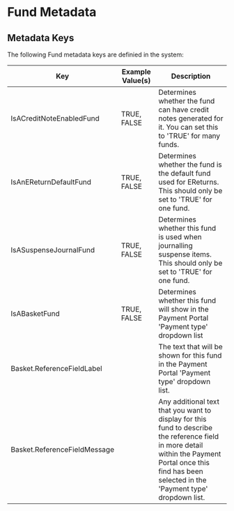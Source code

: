 # Fund Metadata 

## Metadata Keys

The following Fund metadata keys are definied in the system:

|Key|Example Value(s)|Description|
|---|-------------|-----------|
|IsACreditNoteEnabledFund|TRUE, FALSE|Determines whether the fund can have credit notes generated for it. You can set this to 'TRUE' for many funds.|
|IsAnEReturnDefaultFund|TRUE, FALSE|Determines whether the fund is the default fund used for EReturns. This should only be set to 'TRUE' for one fund.|
|IsASuspenseJournalFund|TRUE, FALSE|Determines whether this fund is used when journalling suspense items. This should only be set to 'TRUE' for one fund.|
|IsABasketFund|TRUE, FALSE|Determines whether this fund will show in the Payment Portal 'Payment type' dropdown list|
|Basket.ReferenceFieldLabel||The text that will be shown for this fund in the Payment Portal 'Payment type' dropdown list.|
|Basket.ReferenceFieldMessage||Any additional text that you want to display for this fund to describe the reference field in more detail within the Payment Portal once this find has been selected in the 'Payment type' dropdown list.|
